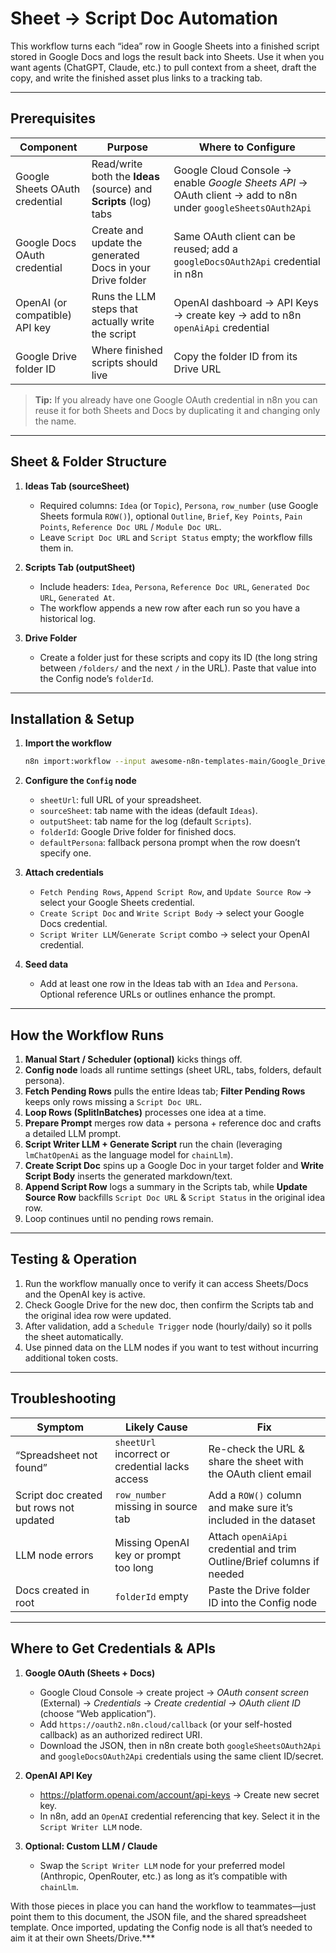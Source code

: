# Sheet → Script Doc Automation

This workflow turns each “idea” row in Google Sheets into a finished script stored in Google Docs and logs the result back into Sheets. Use it when you want agents (ChatGPT, Claude, etc.) to pull context from a sheet, draft the copy, and write the finished asset plus links to a tracking tab.

---

## Prerequisites

| Component | Purpose | Where to Configure |
|-----------|---------|--------------------|
| Google Sheets OAuth credential | Read/write both the **Ideas** (source) and **Scripts** (log) tabs | Google Cloud Console → enable *Google Sheets API* → OAuth client → add to n8n under `googleSheetsOAuth2Api` |
| Google Docs OAuth credential | Create and update the generated Docs in your Drive folder | Same OAuth client can be reused; add a `googleDocsOAuth2Api` credential in n8n |
| OpenAI (or compatible) API key | Runs the LLM steps that actually write the script | OpenAI dashboard → API Keys → create key → add to n8n `openAiApi` credential |
| Google Drive folder ID | Where finished scripts should live | Copy the folder ID from its Drive URL |

> **Tip:** If you already have one Google OAuth credential in n8n you can reuse it for both Sheets and Docs by duplicating it and changing only the name.

---

## Sheet & Folder Structure

1. **Ideas Tab (sourceSheet)**
   - Required columns: `Idea` (or `Topic`), `Persona`, `row_number` (use Google Sheets formula `ROW()`), optional `Outline`, `Brief`, `Key Points`, `Pain Points`, `Reference Doc URL` / `Module Doc URL`.
   - Leave `Script Doc URL` and `Script Status` empty; the workflow fills them in.

2. **Scripts Tab (outputSheet)**
   - Include headers: `Idea`, `Persona`, `Reference Doc URL`, `Generated Doc URL`, `Generated At`.
   - The workflow appends a new row after each run so you have a historical log.

3. **Drive Folder**
   - Create a folder just for these scripts and copy its ID (the long string between `/folders/` and the next `/` in the URL). Paste that value into the Config node’s `folderId`.

---

## Installation & Setup

1. **Import the workflow**
   ```bash
   n8n import:workflow --input awesome-n8n-templates-main/Google_Drive_and_Google_Sheets/sheet_script_doc_automation.json
   ```

2. **Configure the `Config` node**
   - `sheetUrl`: full URL of your spreadsheet.
   - `sourceSheet`: tab name with the ideas (default `Ideas`).
   - `outputSheet`: tab name for the log (default `Scripts`).
   - `folderId`: Google Drive folder for finished docs.
   - `defaultPersona`: fallback persona prompt when the row doesn’t specify one.

3. **Attach credentials**
   - `Fetch Pending Rows`, `Append Script Row`, and `Update Source Row` → select your Google Sheets credential.
   - `Create Script Doc` and `Write Script Body` → select your Google Docs credential.
   - `Script Writer LLM`/`Generate Script` combo → select your OpenAI credential.

4. **Seed data**
   - Add at least one row in the Ideas tab with an `Idea` and `Persona`. Optional reference URLs or outlines enhance the prompt.

---

## How the Workflow Runs

1. **Manual Start / Scheduler (optional)** kicks things off.
2. **Config node** loads all runtime settings (sheet URL, tabs, folders, default persona).
3. **Fetch Pending Rows** pulls the entire Ideas tab; **Filter Pending Rows** keeps only rows missing a `Script Doc URL`.
4. **Loop Rows (SplitInBatches)** processes one idea at a time.
5. **Prepare Prompt** merges row data + persona + reference doc and crafts a detailed LLM prompt.
6. **Script Writer LLM + Generate Script** run the chain (leveraging `lmChatOpenAi` as the language model for `chainLlm`).
7. **Create Script Doc** spins up a Google Doc in your target folder and **Write Script Body** inserts the generated markdown/text.
8. **Append Script Row** logs a summary in the Scripts tab, while **Update Source Row** backfills `Script Doc URL` & `Script Status` in the original idea row.
9. Loop continues until no pending rows remain.

---

## Testing & Operation

1. Run the workflow manually once to verify it can access Sheets/Docs and the OpenAI key is active.
2. Check Google Drive for the new doc, then confirm the Scripts tab and the original idea row were updated.
3. After validation, add a `Schedule Trigger` node (hourly/daily) so it polls the sheet automatically.
4. Use pinned data on the LLM nodes if you want to test without incurring additional token costs.

---

## Troubleshooting

| Symptom | Likely Cause | Fix |
|---------|--------------|-----|
| “Spreadsheet not found” | `sheetUrl` incorrect or credential lacks access | Re-check the URL & share the sheet with the OAuth client email |
| Script doc created but rows not updated | `row_number` missing in source tab | Add a `ROW()` column and make sure it’s included in the dataset |
| LLM node errors | Missing OpenAI key or prompt too long | Attach `openAiApi` credential and trim Outline/Brief columns if needed |
| Docs created in root | `folderId` empty | Paste the Drive folder ID into the Config node |

---

## Where to Get Credentials & APIs

1. **Google OAuth (Sheets + Docs)**
   - Google Cloud Console → create project → *OAuth consent screen* (External) → *Credentials* → *Create credential → OAuth client ID* (choose “Web application”).
   - Add `https://oauth2.n8n.cloud/callback` (or your self-hosted callback) as an authorized redirect URI.
   - Download the JSON, then in n8n create both `googleSheetsOAuth2Api` and `googleDocsOAuth2Api` credentials using the same client ID/secret.

2. **OpenAI API Key**
   - https://platform.openai.com/account/api-keys → Create new secret key.
   - In n8n, add an `OpenAI` credential referencing that key. Select it in the `Script Writer LLM` node.

3. **Optional: Custom LLM / Claude**
   - Swap the `Script Writer LLM` node for your preferred model (Anthropic, OpenRouter, etc.) as long as it’s compatible with `chainLlm`.

With those pieces in place you can hand the workflow to teammates—just point them to this document, the JSON file, and the shared spreadsheet template. Once imported, updating the Config node is all that’s needed to aim it at their own Sheets/Drive.***
